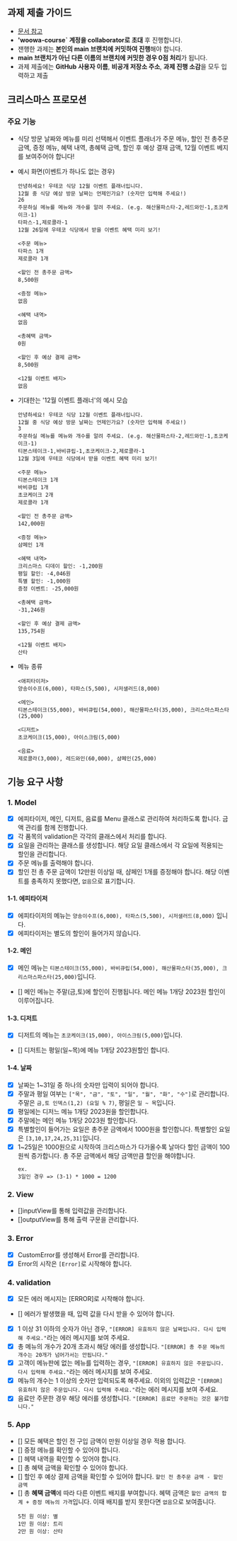 ## 과제 제출 가이드 
- [문서 참고](https://docs.google.com/document/d/1cmg0VpPkuvdaetxwp4hnyyFC_G-1f2Gr8nIDYIWcKC8/preview)
- **'woowa-course` 계정을 collaborator로 초대** 후 진행합니다.
- 잰행한 과제는 **본인의 main 브랜치에 커밋하여 진행**해야 합니다. 
-  **main 브랜치가 아닌 다른 이름의 브랜치에 커밋한 경우 0점 처리**가 됩니다. 
- 과제 제출에는 **GitHub 사용자 이름**, **비공개 저장소 주소**, **과제 진행 소감**을 모두 입력하고 제출

## 크리스마스 프로모션
### 주요 기능 
- 식당 방문 날짜와 메뉴를 미리 선택해서 이벤트 플래너가 주문 메뉴, 할인 전 총주문 금액, 증정 메뉴, 혜택 내역, 총혜택 금액, 할인 후 예상 결재 금액, 12월 이벤트 베지를 보여주어야 합니다!

- 예시 화면(이벤트가 하나도 없는 경우)
    ```
    안녕하세요! 우테코 식당 12월 이벤트 플래너입니다.
    12월 중 식당 예상 방문 날짜는 언제인가요? (숫자만 입력해 주세요!)
    26 
    주문하실 메뉴를 메뉴와 개수를 알려 주세요. (e.g. 해산물파스타-2,레드와인-1,초코케이크-1)
    타파스-1,제로콜라-1 
    12월 26일에 우테코 식당에서 받을 이벤트 혜택 미리 보기!
    
    <주문 메뉴>
    타파스 1개
    제로콜라 1개

    <할인 전 총주문 금액>
    8,500원
    
    <증정 메뉴>
    없음
    
    <혜택 내역>
    없음
    
    <총혜택 금액>
    0원
    
    <할인 후 예상 결제 금액>
    8,500원
    
    <12월 이벤트 배지>
    없음
    ```

- 기대한는 '12월 이벤트 플래너'의 예시 모습
    ```
    안녕하세요! 우테코 식당 12월 이벤트 플래너입니다.
    12월 중 식당 예상 방문 날짜는 언제인가요? (숫자만 입력해 주세요!)
    3
    주문하실 메뉴를 메뉴와 개수를 알려 주세요. (e.g. 해산물파스타-2,레드와인-1,초코케이크-1)
    티본스테이크-1,바비큐립-1,초코케이크-2,제로콜라-1
    12월 3일에 우테코 식당에서 받을 이벤트 혜택 미리 보기!
    
    <주문 메뉴>
    티본스테이크 1개
    바비큐립 1개
    초코케이크 2개
    제로콜라 1개
    
    <할인 전 총주문 금액>
    142,000원
    
    <증정 메뉴>
    샴페인 1개
    
    <혜택 내역>
    크리스마스 디데이 할인: -1,200원
    평일 할인: -4,046원
    특별 할인: -1,000원
    증정 이벤트: -25,000원
    
    <총혜택 금액>
    -31,246원
    
    <할인 후 예상 결제 금액>
    135,754원
    
    <12월 이벤트 배지>
    산타
    ```

- 메뉴 종류
    ```
    <애피타이저>
    양송이수프(6,000), 타파스(5,500), 시저샐러드(8,000)

    <메인>
    티본스테이크(55,000), 바비큐립(54,000), 해산물파스타(35,000), 크리스마스파스타(25,000)

    <디저트>
    초코케이크(15,000), 아이스크림(5,000)

    <음료>
    제로콜라(3,000), 레드와인(60,000), 샴페인(25,000)
    ```

## 기능 요구 사항 

### 1. Model
- [x] 에피타이저, 메인, 디저트, 음료를 Menu 클래스로 관리하여 처리하도록 합니다. 금액 관리를 함께 진행합니다. 
- [X] 각 품목의 validation은 각각의 클래스에서 처리를 합니다. 
- [x] 요일을 관리하는 클래스를 생성합니다. 해당 요일 클래스에서 각 요일에 적용되는 할인을 관리합니다.
- [x] 주문 메뉴를 출력해야 합니다.
- [x] 할인 전 총 주문 금액이 12만원 이상일 때, 샴페인 1개를 증정해야 합니다. 해당 이벤트를 충족하지 못했다면, `없음`으로 표기합니다. 

#### 1-1. 에피타이저
- [x] 에피타이저의 메뉴는 `양송이수프(6,000), 타파스(5,500), 시저샐러드(8,000)` 입니다. 
- [x] 에피타이저는 별도의 할인이 들어가지 않습니다. 

#### 1-2. 메인 
- [x] 메인 메뉴는 `티본스테이크(55,000), 바비큐립(54,000), 해산물파스타(35,000), 크리스마스파스타(25,000)`입니다.
- [] 메인 메뉴는 주말(금,토)에 할인이 진행됩니다. 메인 메뉴 1개당 2023원 할인이 이루어집니다.

#### 1-3. 디저트
- [x] 디저트의 메뉴는 `초코케이크(15,000), 아이스크림(5,000)`입니다. 
- [] 디저트는 평일(일~목)에 메뉴 1개당 2023원할인 합니다. 

#### 1-4. 날짜
- [x] 날짜는 1~31일 중 하나의 숫자만 입력이 되어야 합니다. 
- [x] 주말과 평일 여부는 `["목", "금", "토", "일", "월", "화", "수"]`로 관리합니다. 
주말은 `금,토 인덱스(1,2) (요일 % 7)`, 평일은 `일 ~ 목`입니다.
- [x] 평일에는 디저느 메뉴 1개당 2023원을 할인합니다. 
- [x] 주말에는 메인 메뉴 1개당 2023원 할인합니다.
- [x] 특별할인이 들어가는 요일은 총주문 금액에서 1000원을 할인합니다.
특별할인 요일은 `[3,10,17,24,25,31]`입니다. 
- [x] 1~25일은 1000원으로 시작하여 크리스마스가 다가올수록 날마다 할인 금액이 100원씩 증가합니다. 총 주문 금액에서 해당 금액만큼 할인을 해야합니다. 
    ```
    ex.
    3일인 경우 => (3-1) * 1000 = 1200
    ```

### 2. View
- []inputView를 통해 입력값을 관리합니다. 
- []outputView를 통해 출력 구문을 관리합니다. 

### 3. Error
- [x] CustomError를 생성해서 Error를 관리합니다. 
- [x] Error의 시작은 `[Error]`로 시작해야 합니다.

### 4. validation 
- [x] 모든 에러 메시지는 [ERROR]로 시작해야 합니다.
- [] 에러가 발생했을 때, 입력 값을 다시 받을 수 있어야 합니다. 
- [x] 1 이상 31 이하의 숫자가 아닌 경우, `"[ERROR] 유효하지 않은 날짜입니다. 다시 입력해 주세요."`라는 에러 메시지를 보여 주세요.
- [x] 총 메뉴의 개수가 20개 초과시 해당 에러를 생성합니다. `"[ERROR] 총 주문 메뉴의 개수는 20개가 넘어가서는 안됩니다."`
- [x] 고객이 메뉴판에 없는 메뉴를 입력하는 경우, `"[ERROR] 유효하지 않은 주문입니다. 다시 입력해 주세요."`라는 에러 메시지를 보여 주세요.
- [x] 메뉴의 개수는 1 이상의 숫자만 입력되도록 해주세요. 이외의 입력값은 `"[ERROR] 유효하지 않은 주문입니다. 다시 입력해 주세요."`라는 에러 메시지를 보여 주세요.
- [x] 음료만 주문한 경우 해당 에러를 생성합니다. `"[ERROR] 음료만 주문하는 것은 불가합니다."`

### 5. App
- [] 모든 혜택은 할인 전 구입 금액이 만원 이상일 경우 적용 합니다.
- [] 증정 메뉴를 확인할 수 있어야 합니다.
- [] 헤택 내역을 확인할 수 있어야 합니다. 
- [] 총 혜택 금액을 확인할 수 있어야 합니다. 
- [] 할인 후 예상 결제 금액을 확인할 수 있어야 합니다.  `할인 전 총주문 금액 - 할인 금액`
- [] 총 **혜택 금액**에 따라 다른 이벤트 배지를 부여합니다. 혜택 금액은 `할인 금액의 합계 + 증정 메뉴의 가격`입니다. 이때 배지를 받지 못한다면 `없음`으로 보여줍니다.
    ```
    5천 원 이상: 별
    1만 원 이상: 트리
    2만 원 이상: 산타
    ```
